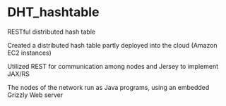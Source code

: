 DHT_hashtable
=============
RESTful distributed hash table

Created a distributed hash table partly deployed into the cloud (Amazon EC2 instances)

Utilized REST for communication among nodes and Jersey to implement JAX/RS

The nodes of the network run as Java programs, using an embedded Grizzly Web server
